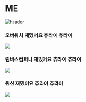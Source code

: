 # ME
![header](https://capsule-render.vercel.app/api?type=waving&color=auto&height=150&section=header&fontSize=50&animation=twinkling&text-color=black)

### 오버워치 재밌어요 츄라이 츄라이
<img style ="width:500px&height:500px;" src = "https://pixelz.cc/wp-content/uploads/2018/07/overwatch-logo-uhd-4k-wallpaper.jpg">

### 림버스컴퍼니 재밌어요 츄라이 츄라이
<img style ="width:500px&height:500px;" src = "https://i.pinimg.com/736x/9e/bb/cd/9ebbcd9b3718d3e552a72a368cb1b1bc.jpg">


### 원신 재밌어요 츄라이 츄라이
<img style ="width:500px&height:500px;"  src = "https://i.pinimg.com/originals/a9/a9/21/a9a921d6ac8b74bb6eb5613bd552c1af.jpg">
